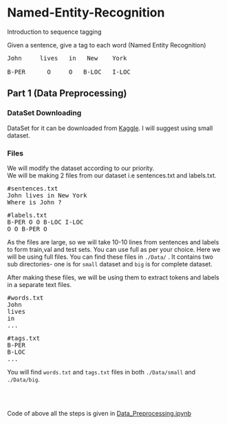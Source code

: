 # Named-Entity-Recognition
Introduction to sequence tagging

Given a sentence, give a tag to each word (Named Entity Recognition)
<pre>
John     lives   in   New    York<br>
B-PER      O     O   B-LOC   I-LOC
</pre>

## Part 1 (Data Preprocessing)

### DataSet Downloading
DataSet for it can be downloaded from <a href="https://www.kaggle.com/abhinavwalia95/entity-annotated-corpus">Kaggle</a>.
I will suggest using small dataset.

### Files
We will modify the dataset according to our priority.<br>
We will be making 2 files from our dataset i.e sentences.txt and labels.txt.

<pre>
#sentences.txt
John lives in New York
Where is John ?
</pre>

<pre>
#labels.txt
B-PER O O B-LOC I-LOC
O O B-PER O
</pre>
As the files are large, so we will take 10-10 lines from sentences and labels to form train,val and test sets.
You can use full as per your choice. Here we will be using full files.
You can find these files in `./Data/` . It contains two sub directories- one is for `small` dataset and `big` is for complete dataset.

After making these files, we will be using them to extract tokens and labels in a separate text files.

<pre>
#words.txt
John
lives
in
...
</pre>

<pre>
#tags.txt
B-PER
B-LOC
...
</pre>

You will find `words.txt` and `tags.txt` files in both `./Data/small` and `./Data/big`.<br>

<br><br>

Code of above all the steps is given in <a href="https://github.com/akash1309/Named-Entity-Recognition/blob/master/Data_Preprocessing.ipynb"> Data_Preprocessing.ipynb </a>


